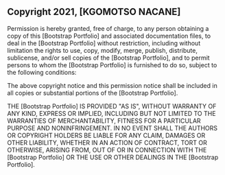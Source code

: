 ## Copyright 2021, [KGOMOTSO NACANE]

Permission is hereby granted, free of charge, to any person obtaining a copy of this [Bootstrap Portfolio] and associated documentation files, to deal in the [Bootstrap Portfolio] without restriction, including without limitation the rights to use, copy, modify, merge, publish, distribute, sublicense, and/or sell copies of the [Bootstrap Portfolio], and to permit persons to whom the [Bootstrap Portfolio] is furnished to do so, subject to the following conditions:

The above copyright notice and this permission notice shall be included in all copies or substantial portions of the [Bootstrap Portfolio].

THE [Bootstrap Portfolio] IS PROVIDED "AS IS", WITHOUT WARRANTY OF ANY KIND, EXPRESS OR IMPLIED, INCLUDING BUT NOT LIMITED TO THE WARRANTIES OF MERCHANTABILITY, FITNESS FOR A PARTICULAR PURPOSE AND NONINFRINGEMENT. IN NO EVENT SHALL THE AUTHORS OR COPYRIGHT HOLDERS BE LIABLE FOR ANY CLAIM, DAMAGES OR OTHER LIABILITY, WHETHER IN AN ACTION OF CONTRACT, TORT OR OTHERWISE, ARISING FROM, OUT OF OR IN CONNECTION WITH THE [Bootstrap Portfolio] OR THE USE OR OTHER DEALINGS IN THE [Bootstrap Portfolio].
